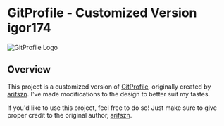 # GitProfile - Customized Version igor174

![GitProfile Logo](https://user-images.githubusercontent.com/45073703/177566625-9b84e793-4559-4475-ba54-8d3d5f4123d4.png)

## Overview

This project is a customized version of [GitProfile](https://github.com/arifszn/gitprofile), originally created by [arifszn](https://github.com/arifszn). I've made modifications to the design to better suit my tastes.

If you'd like to use this project, feel free to do so! Just make sure to give proper credit to the original author, [arifszn](https://github.com/arifszn/gitprofile).
